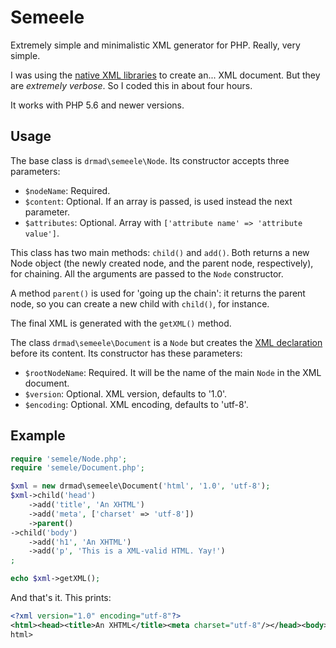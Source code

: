 # Semeele
Extremely simple and minimalistic XML generator for PHP. Really, very simple.

I was using the [native XML libraries](http://php.net/manual/es/refs.xml.php) to create an... XML document. But they are _extremely verbose_. So I coded this in about four hours.

It works with PHP 5.6 and newer versions.

## Usage

The base class is `drmad\semeele\Node`. Its constructor accepts three parameters:

* `$nodeName`: Required.
* `$content`: Optional. If an array is passed, is used instead the next parameter.
* `$attributes`: Optional. Array with `['attribute name' => 'attribute value']`.

This class has two main methods: `child()` and `add()`. Both returns a new Node object (the newly created node, and the parent node, respectively), for chaining. All the arguments are passed to the `Node` constructor.

A method `parent()` is used for 'going up the chain': it returns the parent node, so you can create a new child with `child()`, for instance.

The final XML is generated with the `getXML()` method.

The class `drmad\semeele\Document` is a `Node` but creates the [XML declaration](https://en.wikipedia.org/wiki/XHTML#XML_declaration) before its content. Its constructor has these parameters:

* `$rootNodeName`: Required. It will be the name of the main `Node` in the XML document.
* `$version`: Optional. XML version, defaults to '1.0'.
* `$encoding`: Optional. XML encoding, defaults to 'utf-8'.

## Example

```php
require 'semele/Node.php';
require 'semele/Document.php';

$xml = new drmad\semeele\Document('html', '1.0', 'utf-8');
$xml->child('head')
    ->add('title', 'An XHTML')
    ->add('meta', ['charset' => 'utf-8'])
    ->parent()
->child('body')
    ->add('h1', 'An XHTML')
    ->add('p', 'This is a XML-valid HTML. Yay!')
;

echo $xml->getXML();
```

And that's it. This prints:

```xml
<?xml version="1.0" encoding="utf-8"?>
<html><head><title>An XHTML</title><meta charset="utf-8"/></head><body><h1>An XHTML</h1><p>This is a XML-valid HTML. Yay!</p></body></
html>

```
